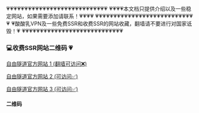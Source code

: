 💗💗💗💗💗💗💗💗💗💗💗💗💗💗💗💗💗💗💗💗💗💗💗💗💗💗💗💗
💗💗💗💗本文档只提供介绍以及一些稳定网站，如果需要添加请联系！💗💗💗💗
💗💗💗💗💗💗💗💗💗💗💗💗💗💗💗💗💗💗💗💗💗💗💗💗💗💗💗💗
💗酸酸乳VPN及一些免费SSR和收费SSR的网站收藏，翻墙请不要进行对国家诋毁！💗
💗💗💗💗💗💗💗💗💗💗💗💗💗💗💗💗💗💗💗💗💗💗💗💗💗💗💗💗


### 💻收费SSR网站二维码 💗
[自由隧道官方网站 1 (翻墙可访问❌)](http://ssr-tunnel.com)

[自由隧道官方网站 2 (可访问✅)](http://x-tunnel.com)

[自由隧道官方网站 3 (可访问✅)](http://x-tunnel.com)

#### 二维码





